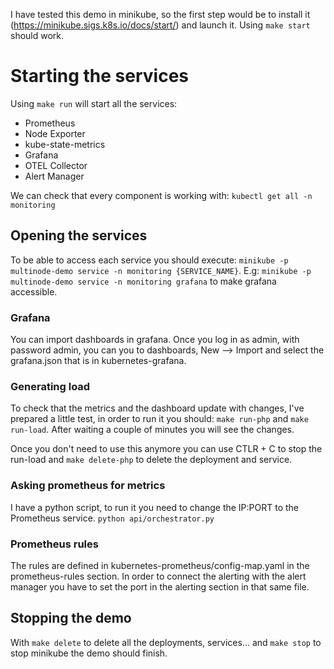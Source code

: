 I have tested this demo in minikube, so the first step would be to install it (https://minikube.sigs.k8s.io/docs/start/) and launch it. Using ```make start``` should work.

# Starting the services
Using ```make run``` will start all the services:
- Prometheus
- Node Exporter
- kube-state-metrics
- Grafana
- OTEL Collector
- Alert Manager

We can check that every component is working with: ```kubectl get all -n monitoring```

## Opening the services
To be able to access each service you should execute: ```minikube -p multinode-demo service -n monitoring {SERVICE_NAME}```. E.g: ```minikube -p multinode-demo service -n monitoring grafana``` to make grafana accessible.

### Grafana
You can import dashboards in grafana. Once you log in as admin, with password admin, you can you to dashboards, New --> Import and select the grafana.json that is in kubernetes-grafana.

### Generating load
To check that the metrics and the dashboard update with changes, I've prepared a little test, in order to run it you should: ```make run-php``` and ```make run-load```. After waiting a couple of minutes you will see the changes.

Once you don't need to use this anymore you can use CTLR + C to stop the run-load and ```make delete-php``` to delete the deployment and service.

### Asking prometheus for metrics
I have a python script, to run it you need to change the IP:PORT to the Prometheus service. ```python api/orchestrator.py```

### Prometheus rules
The rules are defined in kubernetes-prometheus/config-map.yaml in the prometheus-rules section. In order to connect the alerting with the alert manager you have to set the port in the alerting section in that same file.

## Stopping the demo
With ```make delete``` to delete all the deployments, services... and ```make stop``` to stop minikube the demo should finish.